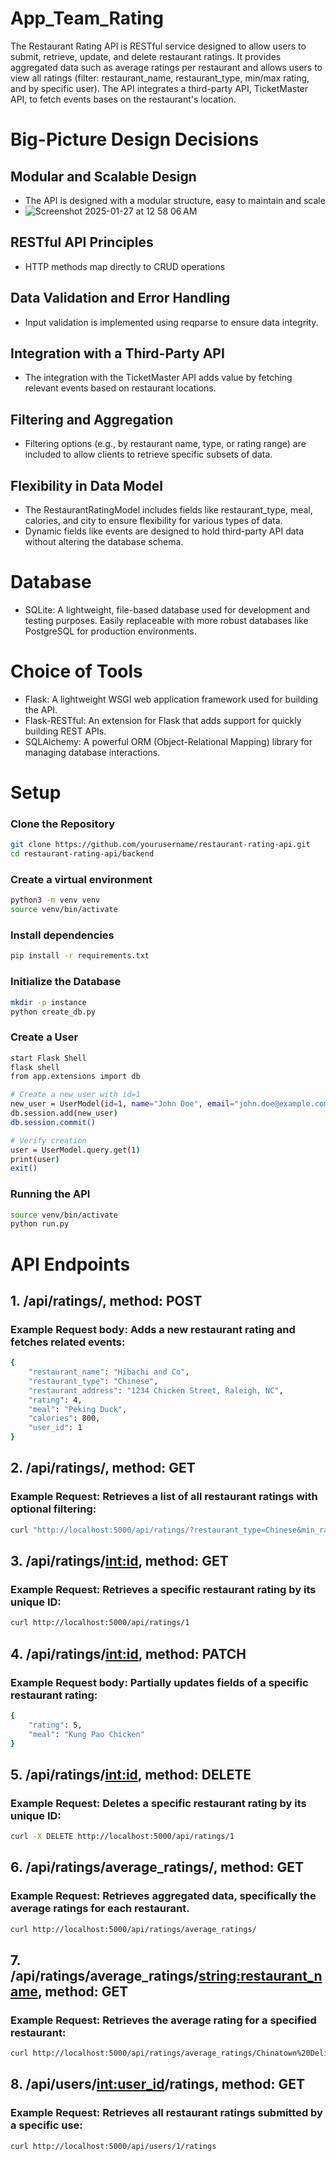 # App_Team_Rating
The Restaurant Rating API is RESTful service designed to allow users to submit, retrieve, update, and delete restaurant ratings. It provides aggregated data such as average ratings per restaurant and allows users to view all ratings (filter: restaurant_name, restaurant_type, min/max rating, and by specific user). The API integrates a third-party API, TicketMaster API, to fetch events bases on the restaurant's location.

# Big-Picture Design Decisions
## Modular and Scalable Design
- The API is designed with a modular structure, easy to maintain and scale
- ![Screenshot 2025-01-27 at 12 58 06 AM](https://github.com/user-attachments/assets/1cf1eea6-1423-4a0b-ae03-f0b939301ec5)

## RESTful API Principles
- HTTP methods map directly to CRUD operations

## Data Validation and Error Handling
- Input validation is implemented using reqparse to ensure data integrity.

## Integration with a Third-Party API
- The integration with the TicketMaster API adds value by fetching relevant events based on restaurant locations.

## Filtering and Aggregation
- Filtering options (e.g., by restaurant name, type, or rating range) are included to allow clients to retrieve specific subsets of data.

## Flexibility in Data Model
- The RestaurantRatingModel includes fields like restaurant_type, meal, calories, and city to ensure flexibility for various types of data.
- Dynamic fields like events are designed to hold third-party API data without altering the database schema.

# Database

- SQLite: A lightweight, file-based database used for development and testing purposes. Easily replaceable with more robust databases like PostgreSQL for production environments.


# Choice of Tools

- Flask: A lightweight WSGI web application framework used for building the API.
- Flask-RESTful: An extension for Flask that adds support for quickly building REST APIs.
- SQLAlchemy: A powerful ORM (Object-Relational Mapping) library for managing database interactions.


# Setup

### Clone the Repository
```bash
git clone https://github.com/yourusername/restaurant-rating-api.git
cd restaurant-rating-api/backend
```
### Create a virtual environment
```bash
python3 -m venv venv
source venv/bin/activate
```
### Install dependencies
```bash
pip install -r requirements.txt
```
### Initialize the Database
```bash
mkdir -p instance
python create_db.py
```
### Create a User
```bash
start Flask Shell
flask shell
from app.extensions import db

# Create a new user with id=1
new_user = UserModel(id=1, name="John Doe", email="john.doe@example.com")
db.session.add(new_user)
db.session.commit()

# Verify creation
user = UserModel.query.get(1)
print(user)
exit()
```
### Running the API
```bash
source venv/bin/activate
python run.py
```

# API Endpoints
## 1. /api/ratings/, method: POST
### Example Request body: Adds a new restaurant rating and fetches related events:
```bash
{
    "restaurant_name": "Hibachi and Co",
    "restaurant_type": "Chinese",
    "restaurant_address": "1234 Chicken Street, Raleigh, NC",
    "rating": 4,
    "meal": "Peking Duck",
    "calories": 800,
    "user_id": 1
}
```
## 2. /api/ratings/, method: GET
### Example Request: Retrieves a list of all restaurant ratings with optional filtering:
```bash
curl "http://localhost:5000/api/ratings/?restaurant_type=Chinese&min_rating=3"
```
## 3. /api/ratings/<int:id>, method: GET
### Example Request: Retrieves a specific restaurant rating by its unique ID:
```bash
curl http://localhost:5000/api/ratings/1
```
## 4. /api/ratings/<int:id>, method: PATCH
### Example Request body: Partially updates fields of a specific restaurant rating:
```bash
{
    "rating": 5,
    "meal": "Kung Pao Chicken"
}
```
## 5. /api/ratings/<int:id>, method: DELETE
### Example Request: Deletes a specific restaurant rating by its unique ID:
```bash
curl -X DELETE http://localhost:5000/api/ratings/1
```
## 6. /api/ratings/average_ratings/, method: GET
### Example Request: Retrieves aggregated data, specifically the average ratings for each restaurant.
```bash
curl http://localhost:5000/api/ratings/average_ratings/
```
## 7. /api/ratings/average_ratings/<string:restaurant_name>, method: GET
### Example Request: Retrieves the average rating for a specified restaurant:
```bash
curl http://localhost:5000/api/ratings/average_ratings/Chinatown%20Delight
```
## 8. /api/users/<int:user_id>/ratings, method: GET
### Example Request: Retrieves all restaurant ratings submitted by a specific use:
```bash
curl http://localhost:5000/api/users/1/ratings
```
